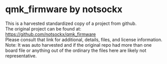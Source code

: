 
# qmk_firmware by notsockx  
This is a harvested standardized copy of a project from github.  
The original project can be found at:  
https://github.com/notsockx/qmk_firmware  
Please consult that link for additional, details, files, and license information.  
Note: It was auto harvested and if the original repo had more than one board file or anything out of the ordinary the files here are likely not representative.  
    